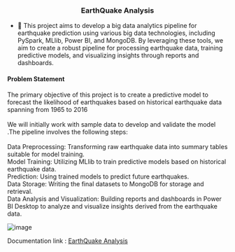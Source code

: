 <h3 align="center">EarthQuake Analysis</h3>

- 🔭 This project aims to develop a big data analytics pipeline for earthquake prediction using various big data technologies, including PySpark, MLlib, Power BI, and MongoDB. By leveraging these tools, we aim to create a robust pipeline for processing earthquake data, training predictive models, and visualizing insights through reports and dashboards.

<h4 align="left"><strong>Problem Statement</strong></h4>

The primary objective of this project is to create a predictive model to forecast the likelihood of earthquakes based on historical earthquake data spanning from 1965 to 2016
<br> </br>
We will initially work with sample data to develop and validate the model .The pipeline involves the following steps:
<br></br>
Data Preprocessing: Transforming raw earthquake data into summary tables suitable for model training.\
Model Training: Utilizing MLlib to train predictive models based on historical earthquake data.\
Prediction: Using trained models to predict future earthquakes.\
Data Storage: Writing the final datasets to MongoDB for storage and retrieval.\
Data Analysis and Visualization: Building reports and dashboards in Power BI Desktop to analyze and visualize insights derived from the earthquake data.

![image](https://github.com/javiizz/SparkProjects/assets/163339387/da3a8220-3b99-400b-baa6-53da1b60e226)

Documentation link : [EarthQuake Analysis](https://github.com/javiizz/SparkProjects-EarthQuake_Analysis/blob/main/Documents/EarthQuake%20Analysis.pdf)

